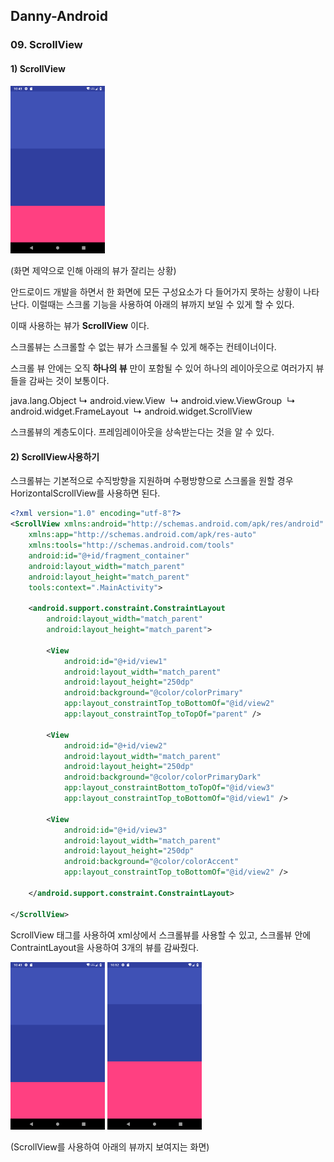 ## Danny-Android

### 09. ScrollView

#### 1) ScrollView

<img width="30%" src="scrollview example1.png"/>

(화면 제약으로 인해 아래의 뷰가 잘리는 상황)

안드로이드 개발을 하면서 한 화면에 모든 구성요소가 다 들어가지 못하는 상황이 나타난다. 이럴때는 스크롤 기능을 사용하여 아래의 뷰까지 보일 수 있게 할 수 있다.

이때 사용하는 뷰가 **ScrollView** 이다.

스크롤뷰는 스크롤할 수 없는 뷰가 스크롤될 수 있게 해주는 컨테이너이다.

스크롤 뷰 안에는 오직 **하나의 뷰** 만이 포함될 수 있어 하나의 레이아웃으로 여러가지 뷰들을 감싸는 것이 보통이다.

java.lang.Object
  ↳ android.view.View
​    ↳ android.view.ViewGroup
​      ↳ android.widget.FrameLayout
​        ↳ android.widget.ScrollView

스크롤뷰의 계층도이다. 프레임레이아웃을 상속받는다는 것을 알 수 있다.

#### 2) ScrollView사용하기

스크롤뷰는 기본적으로 수직방향을 지원하며 수평방향으로 스크롤을 원할 경우 HorizontalScrollView를 사용하면 된다.

~~~xml
<?xml version="1.0" encoding="utf-8"?>
<ScrollView xmlns:android="http://schemas.android.com/apk/res/android"
    xmlns:app="http://schemas.android.com/apk/res-auto"
    xmlns:tools="http://schemas.android.com/tools"
    android:id="@+id/fragment_container"
    android:layout_width="match_parent"
    android:layout_height="match_parent"
    tools:context=".MainActivity">

    <android.support.constraint.ConstraintLayout
        android:layout_width="match_parent"
        android:layout_height="match_parent">

        <View
            android:id="@+id/view1"
            android:layout_width="match_parent"
            android:layout_height="250dp"
            android:background="@color/colorPrimary"
            app:layout_constraintTop_toBottomOf="@id/view2"
            app:layout_constraintTop_toTopOf="parent" />

        <View
            android:id="@+id/view2"
            android:layout_width="match_parent"
            android:layout_height="250dp"
            android:background="@color/colorPrimaryDark"
            app:layout_constraintBottom_toTopOf="@id/view3"
            app:layout_constraintTop_toBottomOf="@id/view1" />

        <View
            android:id="@+id/view3"
            android:layout_width="match_parent"
            android:layout_height="250dp"
            android:background="@color/colorAccent"
            app:layout_constraintTop_toBottomOf="@id/view2" />

    </android.support.constraint.ConstraintLayout>

</ScrollView>
~~~

ScrollView 태그를 사용하여 xml상에서 스크롤뷰를 사용할 수 있고, 스크롤뷰 안에 ContraintLayout을 사용하여 3개의 뷰를 감싸줬다.

<img width="30%" src="scrollview example1.png"/> <img width="30%" src="scrollview example2.png"/>

(ScrollView를 사용하여 아래의 뷰까지 보여지는 화면)
